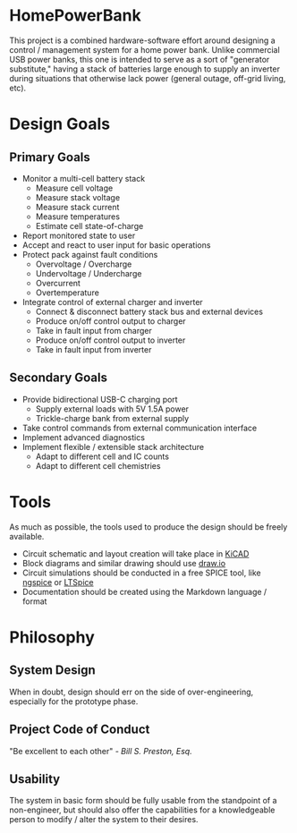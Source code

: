 # HomePowerBank

This project is a combined hardware-software effort around designing a control / management system for a home power bank. Unlike commercial USB power banks, this one is intended to serve as a sort of "generator substitute," having a stack of batteries large enough to supply an inverter during situations that otherwise lack power (general outage, off-grid living, etc).

# Design Goals

## Primary Goals

- Monitor a multi-cell battery stack
    - Measure cell voltage
    - Measure stack voltage
    - Measure stack current
    - Measure temperatures
    - Estimate cell state-of-charge
- Report monitored state to user
- Accept and react to user input for basic operations
- Protect pack against fault conditions
    - Overvoltage / Overcharge
    - Undervoltage / Undercharge
    - Overcurrent
    - Overtemperature
- Integrate control of external charger and inverter
    - Connect & disconnect battery stack bus and external devices
    - Produce on/off control output to charger
    - Take in fault input from charger
    - Produce on/off control output to inverter
    - Take in fault input from inverter

## Secondary Goals

- Provide bidirectional USB-C charging port
    - Supply external loads with 5V 1.5A power
    - Trickle-charge bank from external supply
- Take control commands from external communication interface
- Implement advanced diagnostics
- Implement flexible / extensible stack architecture
    - Adapt to different cell and IC counts
    - Adapt to different cell chemistries

# Tools

As much as possible, the tools used to produce the design should be freely available.

- Circuit schematic and layout creation will take place in [KiCAD](www.kicad.org)
- Block diagrams and similar drawing should use [draw.io](www.diagrams.net)
- Circuit simulations should be conducted in a free SPICE tool, like [ngspice](https://ngspice.sourceforge.io/) or [LTSpice](https://www.analog.com/en/resources/design-tools-and-calculators/ltspice-simulator.html)
- Documentation should be created using the Markdown language / format

# Philosophy

## System Design

When in doubt, design should err on the side of over-engineering, especially for the prototype phase.

## Project Code of Conduct

"Be excellent to each other" *- Bill S. Preston, Esq.*

## Usability

The system in basic form should be fully usable from the standpoint of a non-engineer, but should also offer the capabilities for a knowledgeable person to modify / alter the system to their desires.
